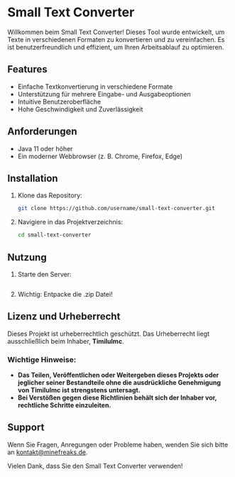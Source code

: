 # Small Text Converter

Willkommen beim Small Text Converter! Dieses Tool wurde entwickelt, um Texte in verschiedenen Formaten zu konvertieren und zu vereinfachen. Es ist benutzerfreundlich und effizient, um Ihren Arbeitsablauf zu optimieren.

## Features

- Einfache Textkonvertierung in verschiedene Formate
- Unterstützung für mehrere Eingabe- und Ausgabeoptionen
- Intuitive Benutzeroberfläche
- Hohe Geschwindigkeit und Zuverlässigkeit

## Anforderungen

- Java 11 oder höher
- Ein moderner Webbrowser (z. B. Chrome, Firefox, Edge)

## Installation

1. Klone das Repository:
   ```bash
   git clone https://github.com/username/small-text-converter.git
   ```
2. Navigiere in das Projektverzeichnis:
   ```bash
   cd small-text-converter
   ```

## Nutzung

1. Starte den Server:
   ```Führe aus: index.html
   ```
2. Wichtig: Entpacke die .zip Datei!

## Lizenz und Urheberrecht

Dieses Projekt ist urheberrechtlich geschützt. Das Urheberrecht liegt ausschließlich beim Inhaber, **Timilulmc**.

### Wichtige Hinweise:

- **Das Teilen, Veröffentlichen oder Weitergeben dieses Projekts oder jeglicher seiner Bestandteile ohne die ausdrückliche Genehmigung von Timilulmc ist strengstens untersagt.**
- **Bei Verstößen gegen diese Richtlinien behält sich der Inhaber vor, rechtliche Schritte einzuleiten.**

## Support

Wenn Sie Fragen, Anregungen oder Probleme haben, wenden Sie sich bitte an [kontakt@minefreaks.de](mailto:kontakt@minefreaks.de).

Vielen Dank, dass Sie den Small Text Converter verwenden!

